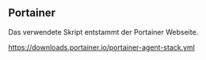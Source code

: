 ## Portainer

Das verwendete Skript entstammt der Portainer Webseite.

https://downloads.portainer.io/portainer-agent-stack.yml
